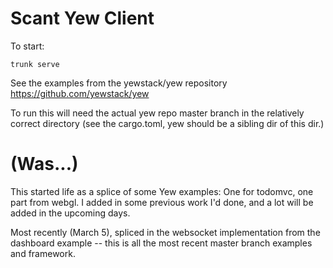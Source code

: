 
# Scant Yew Client


To start:

`trunk serve`

See the examples from the yewstack/yew repository  https://github.com/yewstack/yew

To run this will need the actual yew repo master branch in the relatively correct directory (see the cargo.toml, yew should be a sibling dir of this dir.)





# (Was...)

This started life as a splice of some Yew examples: One for todomvc, one part from webgl. I added in some previous work I'd done, and a lot will be added in the upcoming days.


Most recently (March 5), spliced in the websocket implementation from the dashboard example -- this is all the most recent master branch examples and framework.

